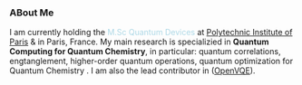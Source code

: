 ### ABout Me
I am currently holding the <span style="color:lightblue">M.Sc Quantum Devices</span> at [Polytechnic Institute of Paris](https://www.ip-paris.fr) & in Paris, France.
My main research is specializied in **Quantum Computing for Quantum Chemistry**, in particular: quantum correlations, engtanglement, higher-order quantum operations, quantum optimization for Quantum Chemistry . I am also the lead contributor in ([OpenVQE](https://arxiv.org/abs/2206.08798)).

<!--
**huybinhtr/huybinhtr** is a ✨ _special_ ✨ repository because its `README.md` (this file) appears on your GitHub profile.

Here are some ideas to get you started:

- 🔭 I’m currently working on ...
- 🌱 I’m currently learning ...
- 👯 I’m looking to collaborate on ...
- 🤔 I’m looking for help with ...
- 💬 Ask me about ...
- 📫 How to reach me: ...
- 😄 Pronouns: ...
- ⚡ Fun fact: ...
-->
